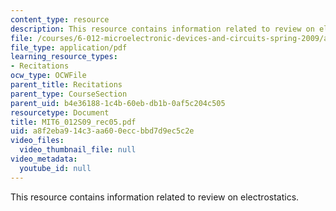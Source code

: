 ```yaml
---
content_type: resource
description: This resource contains information related to review on electrostatics.
file: /courses/6-012-microelectronic-devices-and-circuits-spring-2009/a8f2eba914c3aa600eccbbd7d9ec5c2e_MIT6_012S09_rec05.pdf
file_type: application/pdf
learning_resource_types:
- Recitations
ocw_type: OCWFile
parent_title: Recitations
parent_type: CourseSection
parent_uid: b4e36188-1c4b-60eb-db1b-0af5c204c505
resourcetype: Document
title: MIT6_012S09_rec05.pdf
uid: a8f2eba9-14c3-aa60-0ecc-bbd7d9ec5c2e
video_files:
  video_thumbnail_file: null
video_metadata:
  youtube_id: null
---
```

This resource contains information related to review on electrostatics.

